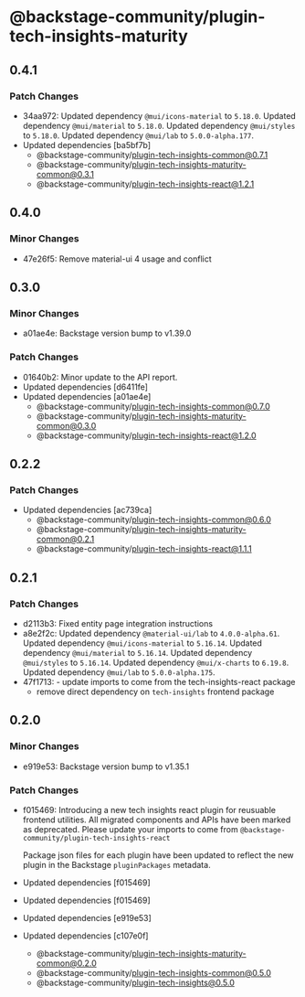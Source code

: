 # @backstage-community/plugin-tech-insights-maturity

## 0.4.1

### Patch Changes

- 34aa972: Updated dependency `@mui/icons-material` to `5.18.0`.
  Updated dependency `@mui/material` to `5.18.0`.
  Updated dependency `@mui/styles` to `5.18.0`.
  Updated dependency `@mui/lab` to `5.0.0-alpha.177`.
- Updated dependencies [ba5bf7b]
  - @backstage-community/plugin-tech-insights-common@0.7.1
  - @backstage-community/plugin-tech-insights-maturity-common@0.3.1
  - @backstage-community/plugin-tech-insights-react@1.2.1

## 0.4.0

### Minor Changes

- 47e26f5: Remove material-ui 4 usage and conflict

## 0.3.0

### Minor Changes

- a01ae4e: Backstage version bump to v1.39.0

### Patch Changes

- 01640b2: Minor update to the API report.
- Updated dependencies [d6411fe]
- Updated dependencies [a01ae4e]
  - @backstage-community/plugin-tech-insights-common@0.7.0
  - @backstage-community/plugin-tech-insights-maturity-common@0.3.0
  - @backstage-community/plugin-tech-insights-react@1.2.0

## 0.2.2

### Patch Changes

- Updated dependencies [ac739ca]
  - @backstage-community/plugin-tech-insights-common@0.6.0
  - @backstage-community/plugin-tech-insights-maturity-common@0.2.1
  - @backstage-community/plugin-tech-insights-react@1.1.1

## 0.2.1

### Patch Changes

- d2113b3: Fixed entity page integration instructions
- a8e2f2c: Updated dependency `@material-ui/lab` to `4.0.0-alpha.61`.
  Updated dependency `@mui/icons-material` to `5.16.14`.
  Updated dependency `@mui/material` to `5.16.14`.
  Updated dependency `@mui/styles` to `5.16.14`.
  Updated dependency `@mui/x-charts` to `6.19.8`.
  Updated dependency `@mui/lab` to `5.0.0-alpha.175`.
- 47f1713: - update imports to come from the tech-insights-react package
  - remove direct dependency on `tech-insights` frontend package

## 0.2.0

### Minor Changes

- e919e53: Backstage version bump to v1.35.1

### Patch Changes

- f015469: Introducing a new tech insights react plugin for reusuable frontend utilities. All migrated components and APIs have been marked as deprecated. Please update your imports to come from `@backstage-community/plugin-tech-insights-react`

  Package json files for each plugin have been updated to reflect the new plugin in the Backstage `pluginPackages` metadata.

- Updated dependencies [f015469]
- Updated dependencies [f015469]
- Updated dependencies [e919e53]
- Updated dependencies [c107e0f]
  - @backstage-community/plugin-tech-insights-maturity-common@0.2.0
  - @backstage-community/plugin-tech-insights-common@0.5.0
  - @backstage-community/plugin-tech-insights@0.5.0

